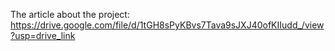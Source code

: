 The article about the project: https://drive.google.com/file/d/1tGH8sPyKBvs7Tava9sJXJ40ofKIIudd_/view?usp=drive_link
